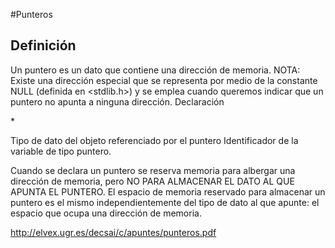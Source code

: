 #Punteros

## Definición
Un puntero es un dato que contiene una dirección de memoria.
NOTA: Existe una dirección especial que se representa por medio de la
constante NULL (definida en <stdlib.h>) y se emplea cuando
queremos indicar que un puntero no apunta a ninguna dirección.
Declaración

<tipo> *<identificador>

<tipo>
Tipo de dato del objeto referenciado por el puntero

<identificador>
Identificador de la variable de tipo puntero.

Cuando se declara un puntero se reserva memoria para albergar una dirección de
memoria, pero NO PARA ALMACENAR EL DATO AL QUE APUNTA EL PUNTERO.
El espacio de memoria reservado para almacenar un puntero es el mismo
independientemente del tipo de dato al que apunte: el espacio que ocupa una
dirección de memoria.


http://elvex.ugr.es/decsai/c/apuntes/punteros.pdf
